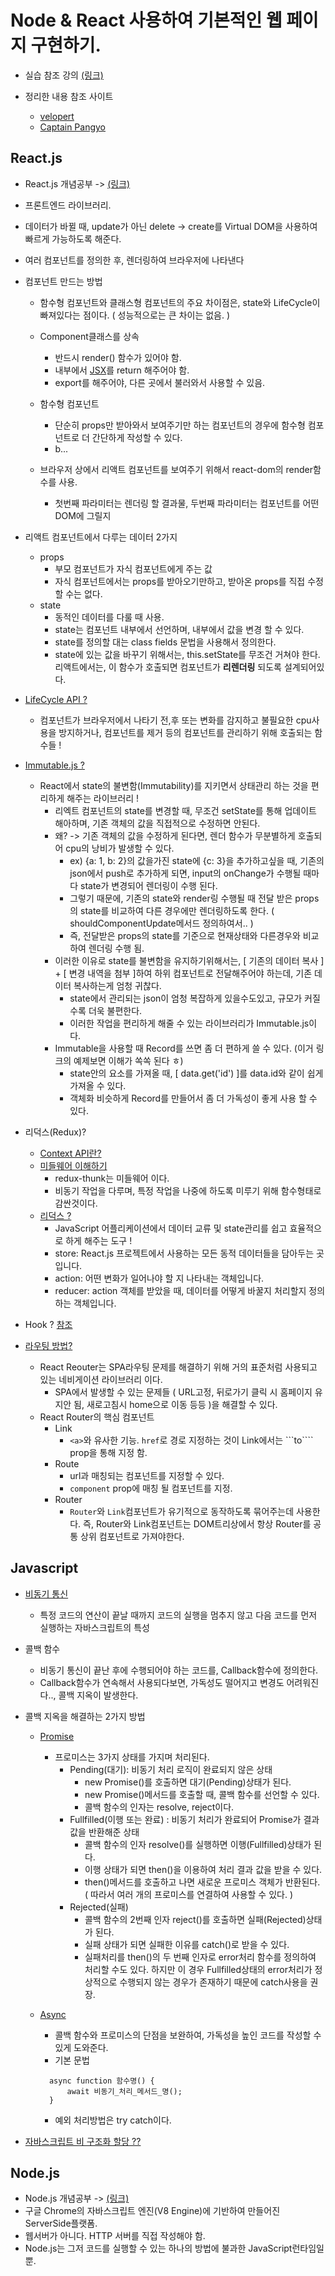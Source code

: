 # Node & React 사용하여 기본적인 웹 페이지 구현하기.

- 실습 참조 강의 [(링크)](https://www.inflearn.com/course/%EB%94%B0%EB%9D%BC%ED%95%98%EB%A9%B0-%EB%B0%B0%EC%9A%B0%EB%8A%94-%EB%85%B8%EB%93%9C-%EB%A6%AC%EC%95%A1%ED%8A%B8-%EA%B8%B0%EB%B3%B8/dashboard)

- 정리한 내용 참조 사이트 
   - [velopert](https://velopert.com/)
   - [Captain Pangyo](https://joshua1988.github.io/web-development/javascript/javascript-asynchronous-operation/)
## React.js
- React.js 개념공부 -> [(링크)](https://velopert.com/3612)
- 프론트엔드 라이브러리.
- 데이터가 바뀔 때, update가 아닌 delete -> create를 Virtual DOM을 사용하여 빠르게 가능하도록 해준다.
- 여러 컴포넌트를 정의한 후, 렌더링하여 브라우저에 나타낸다
- 컴포넌트 만드는 방법
    - 함수형 컴포넌트와 클래스형 컴포넌트의 주요 차이점은, state와 LifeCycle이 빠져있다는 점이다. ( 성능적으로는 큰 차이는 없음. )
    
    - Component클래스를 상속
      - 반드시 render() 함수가 있어야 함.
      - 내부에서 [JSX](https://velopert.com/3626)를 return 해주어야 함.
      - export를 해주어야, 다른 곳에서 불러와서 사용할 수 있음.
      
    - 함수형 컴포넌트
      - 단순히 props만 받아와서 보여주기만 하는 컴포넌트의 경우에 함수형 컴포넌트로 더 간단하게 작성할 수 있다.
      - b...
  - 브라우저 상에서 리액트 컴포넌트를 보여주기 위해서 react-dom의 render함수를 사용.
      - 첫번째 파라미터는 렌더링 할 결과물, 두번째 파라미터는 컴포넌트를 어떤 DOM에 그릴지
- 리액트 컴포넌트에서 다루는 데이터 2가지
    - props
      - 부모 컴포넌트가 자식 컴포넌트에게 주는 값
      - 자식 컴포넌트에서는 props를 받아오기만하고, 받아온 props를 직접 수정 할 수는 없다.
    - state
      - 동적인 데이터를 다룰 때 사용.
      - state는 컴포넌트 내부에서 선언하며, 내부에서 값을 변경 할 수 있다.
      - state를 정의할 대는 class fields 문법을 사용해서 정의한다.
      - state에 있는 값을 바꾸기 위해서는, this.setState를 무조건 거쳐야 한다. 리액트에서는, 이 함수가 호출되면 컴포넌트가 <b>리렌더링</b> 되도록 설계되어있다.
- [LifeCycle API ?](https://velopert.com/3631)
   - 컴포넌트가 브라우저에서 나타기 전,후 또는 변화를 감지하고 불필요한 cpu사용을 방지하거나, 컴포넌트를 제거 등의 컴포넌트를 관리하기 위해 호출되는 함수들 !
- [Immutable.js ?](https://velopert.com/3486)
   - React에서 state의 불변함(Immutability)를 지키면서 상태관리 하는 것을 편리하게 해주는 라이브러리 !
     - 리엑트 컴포넌트의 state를 변경할 때, 무조건 setState를 통해 업데이트 해아하며, 기존 객체의 값을 직접적으로 수정하면 안된다.
     - 왜? -> 기존 객체의 값을 수정하게 된다면, 렌더 함수가 무분별하게 호출되어 cpu의 낭비가 발생할 수 있다.
        - ex) {a: 1, b: 2}의 값을가진 state에 {c: 3}을 추가하고싶을 때, 기존의 json에서 push로 추가하게 되면, input의 onChange가 수행될 때마다 state가 변경되어 렌더링이 수행 된다.
        - 그렇기 때문에, 기존의 state와 render링 수행될 때 전달 받은 props의 state를 비교하여 다른 경우에만 렌더링하도록 한다. ( shouldComponentUpdate메서드 정의하여서.. )
        - 즉, 전달받은 props의 state를 기준으로 현재상태와 다른경우와 비교하여 렌더링 수행 됨.
     - 이러한 이유로 state를 불변함을 유지하기위해서는, [ 기존의 데이터 복사 ] + [ 변경 내역을 첨부 ]하여 하위 컴포넌트로 전달해주어야 하는데, 기존 데이터 복사하는게 엄청 귀찮다.
        - state에서 관리되는 json이 엄청 복잡하게 있을수도있고, 규모가 커질수록 더욱 불편한다.
        - 이러한 작업을 편리하게 해줄 수 있는 라이브러리가 Immutable.js이다.
     - Immutable을 사용할 때 Record를 쓰면 좀 더 편하게 쓸 수 있다. (이거 링크의 예제보면 이해가 쏙쏙 된다 ㅎ)
        - state안의 요소를 가져올 때, [ data.get('id') ]를 data.id와 같이 쉽게 가져올 수 있다.
        - 객체화 비슷하게 Record를 만들어서 좀 더 가독성이 좋게 사용 할 수 있다.
- 리덕스(Redux)?
    - [Context API란?](https://velopert.com/3606)
    - [미들웨어 이해하기](https://velopert.com/3401)
      - redux-thunk는 미들웨어 이다.
      - 비동기 작업을 다루며, 특정 작업을 나중에 하도록 미루기 위해 함수형태로 감싼것이다.
    - [리덕스 ?](https://velopert.com/3528)
      - JavaScript 어플리케이션에서 데이터 교류 및 state관리를 쉽고 효율적으로 하게 해주는 도구 !
      - store: React.js 프로젝트에서 사용하는 모든 동적 데이터들을 담아두는 곳 입니다.
      - action: 어떤 변화가 일어나야 할 지 나타내는 객체입니다.
      - reducer: action 객체를 받았을 때, 데이터를 어떻게 바꿀지 처리할지 정의하는 객체입니다.
      
- Hook ? [참조](https://ko.reactjs.org/docs/hooks-intro.html)

- [라우팅 방법?](https://www.daleseo.com/react-router-basic/)
   - React Reouter는 SPA라우팅 문제를 해결하기 위해 거의 표준처럼 사용되고 있는 네비게이션 라이브러리 이다.
      - SPA에서 발생할 수 있는 문제들 ( URL고정, 뒤로가기 클릭 시 홈페이지 유지안 됨, 새로고침시 home으로 이동 등등 )을 해결할 수 있다.
   - React Router의 핵심 컴포넌트
      - Link
         - ```<a>```와 유사한 기능. ```href```로 경로 지정하는 것이 Link에서는 ```to```` prop을 통해 지정 함.
      - Route
         - url과 매칭되는 컴포넌트를 지정할 수 있다.
         - ```component``` prop에 매칭 될 컴포넌트를 지정.
      - Router
         - ```Router```와 ```Link```컴포넌트가 유기적으로 동작하도록 묶어주는데 사용한다. 즉, Router와 Link컴포넌트는 DOM트리상에서 항상  Router를 공통 상위 컴포넌트로 가져야한다.
      
## Javascript

- [비동기 통신](https://joshua1988.github.io/web-development/javascript/javascript-asynchronous-operation/)
    - 특정 코드의 연산이 끝날 때까지 코드의 실행을 멈추지 않고 다음 코드를 먼저 실행하는 자바스크립트의 특성
- 콜백 함수
    - 비동기 통신이 끝난 후에 수행되어야 하는 코드를, Callback함수에 정의한다.
    - Callback함수가 연속해서 사용되다보면, 가독성도 떨어지고 변경도 어려워진다.., 콜백 지옥이 발생한다.
- 콜백 지옥을 해결하는 2가지 방법
    - [Promise](https://joshua1988.github.io/web-development/javascript/promise-for-beginners/)
        - 프로미스는 3가지 상태를 가지며 처리된다.
          - Pending(대기): 비동기 처리 로직이 완료되지 않은 상태 
            - new Promise()를 호출하면 대기(Pending)상태가 된다.
            - new Promise()메서드를 호출할 때, 콜백 함수를 선언할 수 있다.
            - 콜백 함수의 인자는 resolve, reject이다.
          - Fullfilled(이행 또는 완료) : 비동기 처리가 완료되어 Promise가 결과 값을 반환해준 상태
            - 콜백 함수의 인자 resolve()를 실행하면 이행(Fullfilled)상태가 된다.
            - 이행 상태가 되면 then()을 이용하여 처리 결과 값을 받을 수 있다.
            - then()메서드를 호출하고 나면 새로운 프로미스 객체가 반환된다. ( 따라서 여러 개의 프로미스를 연결하여 사용할 수 있다. )
          - Rejected(실패)
            - 콜백 함수의 2번째 인자 reject()를 호출하면 실패(Rejected)상태가 된다.
            - 실패 상태가 되면 실패한 이유를 catch()로 받을 수 있다.
            - 실패처리를 then()의 두 번째 인자로 error처리 함수를 정의하여 처리할 수도 있다. 하지만 이 경우 Fullfilled상태의 error처리가 정상적으로 수행되지 않는 경우가 존재하기 때문에 catch사용을 권장.
                    
    - [Async](https://joshua1988.github.io/web-development/javascript/js-async-await/)
      - 콜백 함수와 프로미스의 단점을 보완하여, 가독성을 높인 코드를 작성할 수 있게 도와준다.
      - 기본 문법
      ``` 
        async function 함수명() {
            await 비동기_처리_메서드_명();
        }
        ```
      - 예외 처리방법은 try catch이다.

 - [자바스크립트 비 구조화 할당 ??](https://developer.mozilla.org/ko/docs/Web/JavaScript/Reference/Operators/Destructuring_assignment)

## Node.js
- Node.js 개념공부 -> [(링크)](https://velopert.com/133)
- 구글 Chrome의 자바스크립트 엔진(V8 Engine)에 기반하여 만들어진 ServerSide플랫폼.
- 웹서버가 아니다. HTTP 서버를 직접 작성해야 함.
- Node.js는 그저 코드를 실행할 수 있는 하나의 방법에 불과한 JavaScript런타임일 뿐.
